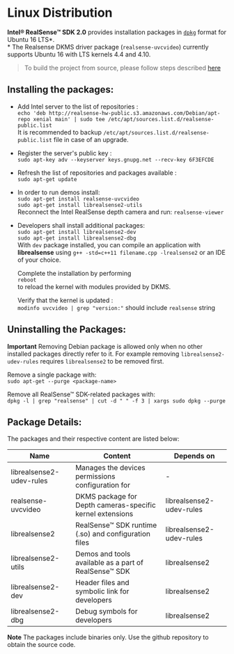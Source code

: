 # Linux Distribution

**Intel® RealSense™ SDK 2.0** provides installation packages in [`dpkg`](https://en.wikipedia.org/wiki/Dpkg) format for Ubuntu 16 LTS\*.    
\* The Realsense DKMS driver package (`realsense-uvcvideo`) currently supports Ubuntu 16 with LTS kernels 4.4 and 4.10.  

> To build the project from source, please follow steps described [here](./installation.md)



## Installing the packages:
- Add Intel server  to the list of repositories :  
`echo 'deb http://realsense-hw-public.s3.amazonaws.com/Debian/apt-repo xenial main' | sudo tee /etc/apt/sources.list.d/realsense-public.list`  
It is recommended to backup `/etc/apt/sources.list.d/realsense-public.list` file in case of an upgrade.

- Register the server's public key :  
`sudo apt-key adv --keyserver keys.gnupg.net --recv-key 6F3EFCDE`  
- Refresh the list of repositories and packages available :  
`sudo apt-get update`  

- In order to run demos install:  
  `sudo apt-get install realsense-uvcvideo`  
  `sudo apt-get install librealsense2-utils`  
  Reconnect the Intel RealSense depth camera and run: `realsense-viewer`  

- Developers shall install additional packages:  
  `sudo apt-get install librealsense2-dev`  
  `sudo apt-get install librealsense2-dbg`  
  With `dev` package installed, you can compile an application with **librealsense** using `g++ -std=c++11 filename.cpp -lrealsense2` or an IDE of your choice.


  Complete the installation by performing  
  `reboot`   
  to reload the kernel with modules provided by DKMS.

  Verify that the kernel is updated :    
  `modinfo uvcvideo | grep "version:"` should include `realsense` string

## Uninstalling the Packages:
**Important** Removing Debian package is allowed only when no other installed packages directly refer to it. For example removing `librealsense2-udev-rules` requires `librealsense2` to be removed first.

Remove a single package with:   
  `sudo apt-get --purge <package-name>`  

Remove all RealSense™ SDK-related packages with:   
  `dpkg -l | grep "realsense" | cut -d " " -f 3 | xargs sudo dpkg --purge`  

## Package Details:
The packages and their respective content are listed below:  

Name    |      Content   | Depends on |
-------- | ------------ | ---------------- |
librealsense2-udev-rules | Manages the devices permissions configuration for | -
realsense-uvcvideo | DKMS package for Depth cameras-specific kernel extensions | librealsense2-udev-rules
librealsense2 | RealSense™ SDK runtime (.so) and configuration files | librealsense2-udev-rules
librealsense2-utils | Demos and tools available as a part of RealSense™ SDK | librealsense2
librealsense2-dev | Header files and symbolic link for developers | librealsense2
librealsense2-dbg | Debug symbols for developers  | librealsense2

**Note** The packages include binaries only.
Use the github repository to obtain the source code.
